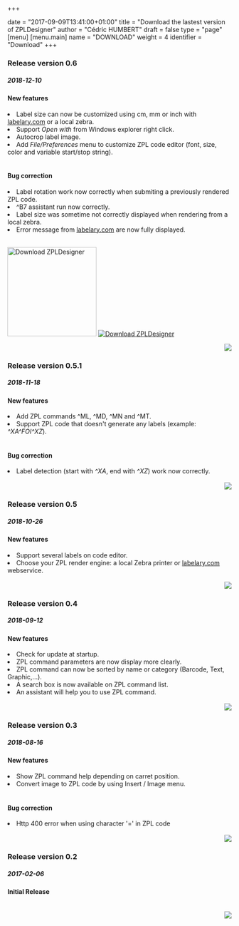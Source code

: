 +++

date = "2017-09-09T13:41:00+01:00"
title = "Download the lastest version of ZPLDesigner"
author = "Cédric HUMBERT"
draft = false
type = "page"
[menu]
     [menu.main]
        name = "DOWNLOAD"
        weight = 4
        identifier = "Download"
+++


<div class="gray-box">
  <div class="row gutters">
    <div class="col col-6 item">
        <h3 class="boxtitle">Release version 0.6</h3>
		<h5>2018-12-10</h5>
		<h4>New features</h4>
		<lu>
	    <li>Label size can now be customized using cm, mm or inch with <a href="http://www.labelary.com" target="_blank">labelary.com</a> or a local zebra.</li>
		<li>Support <i>Open with</i> from Windows explorer right click.</li>
		<li>Autocrop label image.</li>
		<li>Add <i>File/Preferences</i> menu to customize ZPL code editor (font, size, color and variable start/stop string).</li>
		</lu>
		<br>
		<h4>Bug correction</h4>
		<lu><li>Label rotation work now correctly when submiting a previously rendered ZPL code.</li>
		<li>^B7 assistant run now correctly.</li>
		<li>Label size was sometime not correctly displayed when rendering from a local zebra.</li>
		<li>Error message from <a href="http://www.labelary.com" target="_blank">labelary.com</a> are now fully displayed.</li>
		</lu>	
		<br>
        <p><a href="https://sourceforge.net/p/zpldesigner/"><img alt="Download ZPLDesigner" src="https://sourceforge.net/sflogo.php?type=17&group_id=3020659" width=200></a>
		<a href="https://sourceforge.net/projects/zpldesigner/files/latest/download"><img alt="Download ZPLDesigner" src="https://img.shields.io/sourceforge/dt/zpldesigner.svg" ></a></p>
    </div>
    <div class="col col-6 item">
      <div style="width: 100%; text-align: right;">
        <img class="feature-img" src="/img/0.6.png">
      </div>
    </div>
  </div>
</div>

<div class="empty-sep"></div>
<div class="gray-box">
  <div class="row gutters">
    <div class="col col-6 item">
        <h3 class="boxtitle">Release version 0.5.1</h3>
		<h5>2018-11-18</h5>
		<h4>New features</h4>
		<lu>
	    <li>Add ZPL commands ^ML, ^MD, ^MN and ^MT.</li>
		<li>Support ZPL code that doesn't generate any labels (example: <i>^XA^FOI^XZ</i>).</li>
		</lu>
		<br>
		<h4>Bug correction</h4>
		<lu><li>Label detection (start with <i>^XA</i>, end with <i>^XZ</i>) work now correctly.</li>
		</lu>	
		<br>
    </div>
    <div class="col col-6 item">
      <div style="width: 100%; text-align: right;">
        <img class="feature-img" src="/img/no_label.png">
      </div>
    </div>
  </div>
</div>

<div class="empty-sep"></div>
<div class="gray-box">
  <div class="row gutters">
    <div class="col col-6 item">
        <h3 class="boxtitle">Release version 0.5</h3>
		<h5>2018-10-26</h5>
		<h4>New features</h4>
		<lu>
		<li>Support several labels on code editor.</li>
        <li>Choose your ZPL render engine: a local Zebra printer or <a href="http://www.labelary.com" target="_blank">labelary.com</a> webservice.</li>
		</lu>
		<br>
    </div>
    <div class="col col-6 item">
      <div style="width: 100%; text-align: right;">
        <img class="feature-img" src="/img/0.5.png">
      </div>
    </div>
  </div>
</div>

<div class="empty-sep"></div>
<div class="gray-box">
  <div class="row gutters">
    <div class="col col-6 item">
        <h3 class="boxtitle">Release version 0.4</h3>
		<h5>2018-09-12</h5>
		<h4>New features</h4>
		<lu>
        <li>Check for update at startup.</li>
		<li>ZPL command parameters are now display more clearly.</li>
		<li>ZPL command can now be sorted by name or category (Barcode, Text, Graphic,...).</li>
		<li>A search box is now available on ZPL command list.</li>
		<li>An assistant will help you to use ZPL command.</li>
		</lu>
		<br>
    </div>
    <div class="col col-6 item">
      <div style="width: 100%; text-align: right;">
        <img class="feature-img" src="/img/zplAssistant.png">
      </div>
    </div>
  </div>
</div>

<div class="empty-sep"></div>
<div class="gray-box">
  <div class="row gutters">
    <div class="col col-6 item">
        <h3 class="boxtitle">Release version 0.3</h3>
		<h5>2018-08-16</h5>
		<h4>New features</h4>
		<lu>
        <li>Show ZPL command help depending on carret position.</li>
		<li>Convert image to ZPL code by using Insert / Image menu.</li>
		</lu>
		<br>
		<h4>Bug correction</h4>
		<lu><li>Http 400 error when using character '=' in ZPL code</li>
		</lu>		
		<br>
    </div>
    <div class="col col-6 item">
      <div style="width: 100%; text-align: right;">
        <img class="feature-img" src="/img/0.3.png">
      </div>
    </div>
  </div>
</div>

<div class="empty-sep"></div>

<div class="gray-box">
  <div class="row gutters">
    <div class="col col-6 item">
        <h3 class="boxtitle">Release version 0.2</h3>
		<h5>2017-02-06</h5>
		<h4>Initial Release</h4>
		<br>
    </div>
    <div class="col col-6 item">
      <div style="width: 100%; text-align: right;">
        <img class="feature-img" src="/img/0.3.png">
      </div>
    </div>
  </div>
</div>

<div class="empty-sep"></div>



